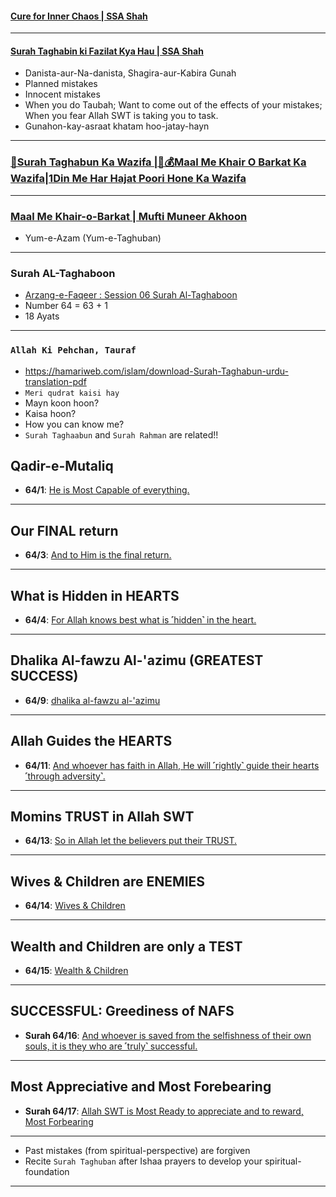 #### [Cure for Inner Chaos | SSA Shah](https://www.youtube.com/watch?v=umlnQ8J2YUU)

***

#### [Surah Taghabin ki Fazilat Kya Hau | SSA Shah](https://www.youtube.com/shorts/f91vhya6F_8)
* Danista-aur-Na-danista, Shagira-aur-Kabira Gunah
* Planned mistakes
* Innocent mistakes
* When you do Taubah; Want to come out of the effects of your mistakes; When you fear Allah SWT is taking you to task.
* Gunahon-kay-asraat khatam hoo-jatay-hayn
  
***

### [📢Surah Taghabun Ka Wazifa |🤑💰Maal Me Khair O Barkat Ka Wazifa|1Din Me Har Hajat Poori Hone Ka Wazifa](https://www.youtube.com/watch?v=S0k_1zUvd6M)

***

### [Maal Me Khair-o-Barkat | Mufti Muneer Akhoon](https://www.youtube.com/watch?v=S0k_1zUvd6M)
* Yum-e-Azam (Yum-e-Taghuban)

***

### Surah AL-Taghaboon
* [Arzang-e-Faqeer : Session 06 Surah Al-Taghaboon](https://www.youtube.com/watch?v=j_OgniH_t0c)
* Number 64 = 63 + 1
* 18 Ayats

***

### `Allah Ki Pehchan, Tauraf`
* https://hamariweb.com/islam/download-Surah-Taghabun-urdu-translation-pdf
* `Meri qudrat kaisi hay`
* Mayn koon hoon?
* Kaisa hoon?
* How you can know me?
* `Surah Taghaabun` and `Surah Rahman` are related!!

## Qadir-e-Mutaliq
* __64/1__: [He is Most Capable of everything.](https://quran.com/64/1)

***

## Our FINAL return
* __64/3__: [And to Him is the final return.](https://quran.com/64/3)

***

## What is Hidden in HEARTS
* __64/4__: [For Allah knows best what is ˹hidden˺ in the heart.](https://quran.com/64/4)

***

## Dhalika Al-fawzu Al-'azimu (GREATEST SUCCESS)
* __64/9__: [dhalika al-fawzu al-'azimu](https://quranwbw.com/64#9)

***

## Allah Guides the HEARTS
* __64/11__: [And whoever has faith in Allah, He will ˹rightly˺ guide their hearts ˹through adversity˺.](https://quran.com/64/11)

***

## Momins TRUST in Allah SWT
* __64/13__: [So in Allah let the believers put their TRUST.](https://quran.com/64/13)

***

## Wives & Children are ENEMIES
* __64/14__: [Wives & Children ](https://quran.com/64/14-15)

***

## Wealth and Children are only a TEST
*  __64/15__: [Wealth & Children](https://quran.com/64/15)

***

## SUCCESSFUL: Greediness of NAFS
* __Surah 64/16__: [And whoever is saved from the selfishness of their own souls, it is they who are ˹truly˺ successful.](https://quran.com/64/16)

***

## Most Appreciative and Most Forebearing
* __Surah 64/17__: [Allah SWT is Most Ready to appreciate and to reward, Most Forbearing](https://quranwbw.com/64#17)

***

* Past mistakes (from spiritual-perspective) are forgiven
* Recite `Surah Taghuban` after Ishaa prayers to develop your spiritual-foundation

***
